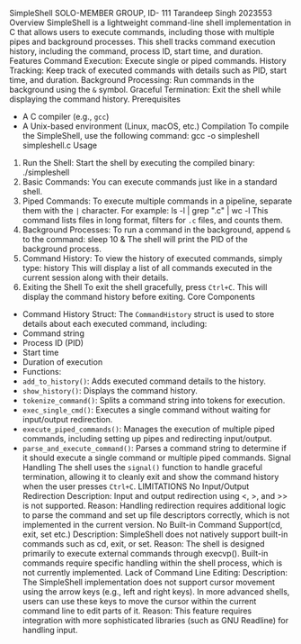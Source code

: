 SimpleShell
SOLO-MEMBER GROUP, ID- 111
Tarandeep Singh
2023553
Overview
SimpleShell is a lightweight command-line shell implementation in C that allows users to 
execute commands, including those with multiple pipes and background processes. This 
shell tracks command execution history, including the command, process ID, start time, and 
duration.
Features
Command Execution: Execute single or piped commands.
History Tracking: Keep track of executed commands with details such as PID, start time, and 
duration.
Background Processing: Run commands in the background using the `&` symbol.
Graceful Termination: Exit the shell while displaying the command history.
Prerequisites
- A C compiler (e.g., `gcc`)
- A Unix-based environment (Linux, macOS, etc.)
Compilation
To compile the SimpleShell, use the following command:
gcc -o simpleshell simpleshell.c
Usage
1. Run the Shell:
 Start the shell by executing the compiled binary:
 ./simpleshell
2. Basic Commands:
 You can execute commands just like in a standard shell. 
3. Piped Commands:
 To execute multiple commands in a pipeline, separate them with the `|` character. For 
example:
 ls -l | grep ".c" | wc -l
 This command lists files in long format, filters for `.c` files, and counts them.
4. Background Processes:
 To run a command in the background, append `&` to the command:
 sleep 10 &
 The shell will print the PID of the background process.
5. Command History:
 To view the history of executed commands, simply type:
 history
 This will display a list of all commands executed in the current session along with their 
details.
6. Exiting the Shell
 To exit the shell gracefully, press `Ctrl+C`. This will display the command history before 
exiting.
Core Components
- Command History Struct: The `CommandHistory` struct is used to store details about each 
executed command, including:
 - Command string
 - Process ID (PID)
 - Start time
 - Duration of execution
- Functions:
 - `add_to_history()`: Adds executed command details to the history.
 - `show_history()`: Displays the command history.
 - `tokenize_command()`: Splits a command string into tokens for execution.
 - `exec_single_cmd()`: Executes a single command without waiting for input/output 
redirection.
 - `execute_piped_commands()`: Manages the execution of multiple piped commands, 
including setting up pipes and redirecting input/output.
 - `parse_and_execute_command()`: Parses a command string to determine if it should 
execute a single command or multiple piped commands.
Signal Handling
The shell uses the `signal()` function to handle graceful termination, allowing it to cleanly 
exit and show the command history when the user presses `Ctrl+C`.
LIMITATIONS
No Input/Output Redirection
Description: Input and output redirection using <, >, and >> is not supported.
Reason: Handling redirection requires additional logic to parse the command and set up file 
descriptors correctly, which is not implemented in the current version.
No Built-in Command Support(cd, exit, set etc.)
Description: SimpleShell does not natively support built-in commands such as cd, exit, or 
set.
Reason: The shell is designed primarily to execute external commands through execvp(). 
Built-in commands require specific handling within the shell process, which is not currently 
implemented.
Lack of Command Line Editing:
Description: The SimpleShell implementation does not support cursor movement using the 
arrow keys (e.g., left and right keys). In more advanced shells, users can use these keys to 
move the cursor within the current command line to edit parts of it. 
Reason: This feature requires integration with more sophisticated libraries (such as GNU 
Readline) for handling input.
 
